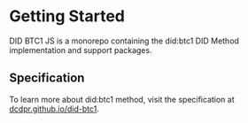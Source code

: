 # Getting Started

DID BTC1 JS is a monorepo containing the did:btc1 DID Method implementation and support packages.
 
## Specification

To learn more about did:btc1 method, visit the specification at [dcdpr.github.io/did-btc1](https://dcdpr.github.io/did-btc1/).

